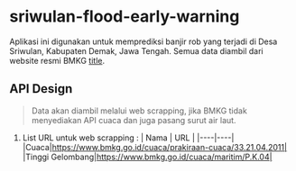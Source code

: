 # sriwulan-flood-early-warning
Aplikasi ini digunakan untuk memprediksi banjir rob yang terjadi di Desa Sriwulan, Kabupaten Demak, Jawa Tengah. Semua data diambil dari website resmi BMKG [title](https://www.bmkg.go.id/).

## API Design
> Data akan diambil melalui web scrapping, jika BMKG tidak menyediakan API cuaca dan juga pasang surut air laut.
1. List URL untuk web scrapping :
| Nama | URL |
|----|----|
|Cuaca|https://www.bmkg.go.id/cuaca/prakiraan-cuaca/33.21.04.2011|
|Tinggi Gelombang|https://www.bmkg.go.id/cuaca/maritim/P.K.04|
